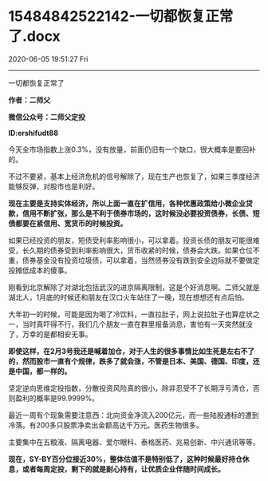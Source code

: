 # 15484842522142-一切都恢复正常了.docx

2020-06-05 19:51:27 Fri

----

一切都恢复正常了

__作者：二师父__

__微信公众号：二师父定投__

__ID:ershifudt88__

今天全市场指数上涨0\.3%，没有放量，前面仍旧有一个缺口，很大概率是要回补的。

不过不要紧，基本上经济危机的信号解除了，现在生产也恢复了，如果三季度经济能够反弹，对股市也是利好。

__现在主要是支持实体经济，所以上面一直在扩信用，各种优惠政策给小微企业贷款，信用不断扩张，那么是不利于债券市场的，这时候没必要投资债券，长债、短债都要在紧信用、宽货币的时候投资。__

如果已经投资的朋友，短债受利率影响很小，可以拿着。投资长债的朋友可能很难受，长久期的债券受到利率影响很大，货币收紧的时候，债券会大跌。如果仓位不重，债券基金没有投资垃圾债，可以拿着，当然债券没有跌到安全边际就不要做定投摊低成本的傻事。

刚看到北京解除了对湖北包括武汉的进京隔离限制，这是个好消息啊。二师父就是湖北人，1月底的时候还和朋友在汉口火车站住了一晚，现在想想还有点后怕。

大年初一的时候，可能是因为喝了冷饮料，一直拉肚子，网上说拉肚子也算症状之一，当时真吓得不行，我们几个朋友一直在群里报备消息，害怕有一天突然就没了，万幸的是都相安无事。

__即使这样，在2月3号我还是喊着加仓，对于人生的很多事情比如生死是左右不了的，然而股市一直有个规律，跌多了就会涨，不管是日本、美国、德国、印度，还是中国，都一样的。__

坚定逆向思维定投指数，分散投资风险真的很小，除非忍受不了长期浮亏清仓，否则盈利的概率是99\.9999%。

最近一周有个现象需要注意西：北向资金净流入200亿元，而一些陆股通标的遭到冷落。有200多只股票净卖出金额高达千万元。医药生物很多。

主要集中在五粮液、隔离电器、爱尔眼科、泰格医药、兆易创新、中兴通讯等等。

__现在，SY\-BY百分位接近30%，整体估值不是特别低了，这种时候最好持仓休息，或者每周定投，剩下的就是耐心持有，让优质企业伴随时间成长。__

